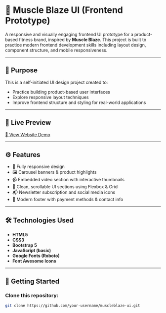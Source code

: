 # 💪 Muscle Blaze UI (Frontend Prototype)

A responsive and visually engaging frontend UI prototype for a product-based fitness brand, inspired by **Muscle Blaze**. This project is built to practice modern frontend development skills including layout design, component structure, and mobile responsiveness.

---

## 🧠 Purpose

This is a self-initiated UI design project created to:
- Practice building product-based user interfaces
- Explore responsive layout techniques
- Improve frontend structure and styling for real-world applications

---

## 📸 Live Preview

[🔗 View Website Demo](#) <!-- Replace # with live link when hosted -->

---

## ⚙️ Features

- 🔄 Fully responsive design
- 🖼️ Carousel banners & product highlights
- 📹 Embedded video section with interactive thumbnails
- 🏁 Clean, scrollable UI sections using Flexbox & Grid
- 📬 Newsletter subscription and social media icons
- 🧾 Modern footer with payment methods & contact info

---

## 🛠️ Technologies Used

- **HTML5**
- **CSS3**
- **Bootstrap 5**
- **JavaScript (basic)**
- **Google Fonts (Roboto)**
- **Font Awesome Icons**

---

## 🚀 Getting Started

### Clone this repository:
```bash
git clone https://github.com/your-username/muscleblaze-ui.git
